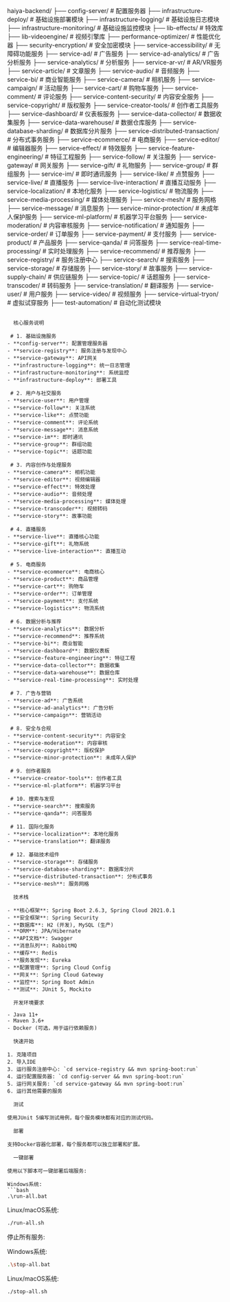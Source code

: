 haiya-backend/
├── config-server/                 # 配置服务器
├── infrastructure-deploy/         # 基础设施部署模块
├── infrastructure-logging/        # 基础设施日志模块
├── infrastructure-monitoring/     # 基础设施监控模块
├── lib-effects/                   # 特效库
├── lib-videoengine/               # 视频引擎库
├── performance-optimizer/         # 性能优化器
├── security-encryption/           # 安全加密模块
├── service-accessibility/         # 无障碍功能服务
├── service-ad/                    # 广告服务
├── service-ad-analytics/          # 广告分析服务
├── service-analytics/             # 分析服务
├── service-ar-vr/                 # AR/VR服务
├── service-article/               # 文章服务
├── service-audio/                 # 音频服务
├── service-bi/                    # 商业智能服务
├── service-camera/                # 相机服务
├── service-campaign/              # 活动服务
├── service-cart/                  # 购物车服务
├── service-comment/               # 评论服务
├── service-content-security/      # 内容安全服务
├── service-copyright/             # 版权服务
├── service-creator-tools/         # 创作者工具服务
├── service-dashboard/             # 仪表板服务
├── service-data-collector/        # 数据收集服务
├── service-data-warehouse/        # 数据仓库服务
├── service-database-sharding/     # 数据库分片服务
├── service-distributed-transaction/ # 分布式事务服务
├── service-ecommerce/             # 电商服务
├── service-editor/                # 编辑器服务
├── service-effect/                # 特效服务
├── service-feature-engineering/   # 特征工程服务
├── service-follow/                # 关注服务
├── service-gateway/               # 网关服务
├── service-gift/                  # 礼物服务
├── service-group/                 # 群组服务
├── service-im/                    # 即时通讯服务
├── service-like/                  # 点赞服务
├── service-live/                  # 直播服务
├── service-live-interaction/      # 直播互动服务
├── service-localization/          # 本地化服务
├── service-logistics/             # 物流服务
├── service-media-processing/      # 媒体处理服务
├── service-mesh/                  # 服务网格
├── service-message/               # 消息服务
├── service-minor-protection/      # 未成年人保护服务
├── service-ml-platform/           # 机器学习平台服务
├── service-moderation/            # 内容审核服务
├── service-notification/          # 通知服务
├── service-order/                 # 订单服务
├── service-payment/               # 支付服务
├── service-product/               # 产品服务
├── service-qanda/                 # 问答服务
├── service-real-time-processing/  # 实时处理服务
├── service-recommend/             # 推荐服务
├── service-registry/              # 服务注册中心
├── service-search/                # 搜索服务
├── service-storage/               # 存储服务
├── service-story/                 # 故事服务
├── service-supply-chain/          # 供应链服务
├── service-topic/                 # 话题服务
├── service-transcoder/            # 转码服务
├── service-translation/           # 翻译服务
├── service-user/                  # 用户服务
├── service-video/                 # 视频服务
├── service-virtual-tryon/         # 虚拟试穿服务
├── test-automation/               # 自动化测试模块
```

  核心服务说明

 # 1. 基础设施服务
- **config-server**: 配置管理服务器
- **service-registry**: 服务注册与发现中心
- **service-gateway**: API网关
- **infrastructure-logging**: 统一日志管理
- **infrastructure-monitoring**: 系统监控
- **infrastructure-deploy**: 部署工具

 # 2. 用户与社交服务
- **service-user**: 用户管理
- **service-follow**: 关注系统
- **service-like**: 点赞功能
- **service-comment**: 评论系统
- **service-message**: 消息系统
- **service-im**: 即时通讯
- **service-group**: 群组功能
- **service-topic**: 话题功能

 # 3. 内容创作与处理服务
- **service-camera**: 相机功能
- **service-editor**: 视频编辑器
- **service-effect**: 特效处理
- **service-audio**: 音频处理
- **service-media-processing**: 媒体处理
- **service-transcoder**: 视频转码
- **service-story**: 故事功能

 # 4. 直播服务
- **service-live**: 直播核心功能
- **service-gift**: 礼物系统
- **service-live-interaction**: 直播互动

 # 5. 电商服务
- **service-ecommerce**: 电商核心
- **service-product**: 商品管理
- **service-cart**: 购物车
- **service-order**: 订单管理
- **service-payment**: 支付系统
- **service-logistics**: 物流系统

 # 6. 数据分析与推荐
- **service-analytics**: 数据分析
- **service-recommend**: 推荐系统
- **service-bi**: 商业智能
- **service-dashboard**: 数据仪表板
- **service-feature-engineering**: 特征工程
- **service-data-collector**: 数据收集
- **service-data-warehouse**: 数据仓库
- **service-real-time-processing**: 实时处理

 # 7. 广告与营销
- **service-ad**: 广告系统
- **service-ad-analytics**: 广告分析
- **service-campaign**: 营销活动

 # 8. 安全与合规
- **service-content-security**: 内容安全
- **service-moderation**: 内容审核
- **service-copyright**: 版权保护
- **service-minor-protection**: 未成年人保护

 # 9. 创作者服务
- **service-creator-tools**: 创作者工具
- **service-ml-platform**: 机器学习平台

 # 10. 搜索与发现
- **service-search**: 搜索服务
- **service-qanda**: 问答服务

 # 11. 国际化服务
- **service-localization**: 本地化服务
- **service-translation**: 翻译服务

 # 12. 基础技术组件
- **service-storage**: 存储服务
- **service-database-sharding**: 数据库分片
- **service-distributed-transaction**: 分布式事务
- **service-mesh**: 服务网格

  技术栈

- **核心框架**: Spring Boot 2.6.3, Spring Cloud 2021.0.1
- **安全框架**: Spring Security
- **数据库**: H2 (开发), MySQL (生产)
- **ORM**: JPA/Hibernate
- **API文档**: Swagger
- **消息队列**: RabbitMQ
- **缓存**: Redis
- **服务发现**: Eureka
- **配置管理**: Spring Cloud Config
- **网关**: Spring Cloud Gateway
- **监控**: Spring Boot Admin
- **测试**: JUnit 5, Mockito

  开发环境要求

- Java 11+
- Maven 3.6+
- Docker (可选，用于运行依赖服务)

  快速开始

1. 克隆项目
2. 导入IDE
3. 运行服务注册中心: `cd service-registry && mvn spring-boot:run`
4. 运行配置服务器: `cd config-server && mvn spring-boot:run`
5. 运行网关服务: `cd service-gateway && mvn spring-boot:run`
6. 运行其他需要的服务

  测试

使用JUnit 5编写测试用例，每个服务模块都有对应的测试代码。

  部署

支持Docker容器化部署，每个服务都可以独立部署和扩展。

  一键部署

使用以下脚本可一键部署后端服务:

Windows系统:
```bash
.\run-all.bat
```

Linux/macOS系统:
```bash
./run-all.sh
```

停止所有服务:

Windows系统:
```bash
.\stop-all.bat
```

Linux/macOS系统:
```bash
./stop-all.sh
```